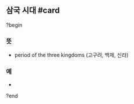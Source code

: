 ## 삼국 시대 #card
?begin
### 뜻
- period of the three kingdoms (고구려, 백제, 신라)
### 예
-
<!--SR:!2025-09-29,43,250-->
?end


